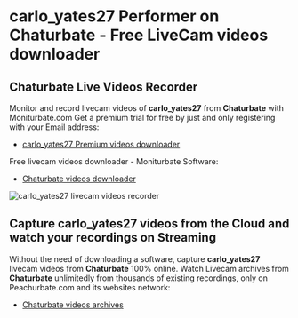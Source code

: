 # carlo_yates27 Performer on Chaturbate - Free LiveCam videos downloader

## Chaturbate Live Videos Recorder

Monitor and record livecam videos of **carlo_yates27** from **Chaturbate** with Moniturbate.com
Get a premium trial for free by just and only registering with your Email address:
* [carlo_yates27 Premium videos downloader](https://moniturbate.com/request-demo-licence-key.html)

Free livecam videos downloader - Moniturbate Software:
* [Chaturbate videos downloader](https://moniturbate.com/moniturbate-download-software.html)

![carlo_yates27 livecam videos recorder](https://peachurnet.com/templates/moniturbate-software.png)


## Capture carlo_yates27 videos from the Cloud and watch your recordings on Streaming

Without the need of downloading a software, capture **carlo_yates27** livecam videos from **Chaturbate** 100% online.
Watch Livecam archives from **Chaturbate** unlimitedly from thousands of existing recordings, only on Peachurbate.com and its websites network:
* [Chaturbate videos archives](https://peachurnet.com/)